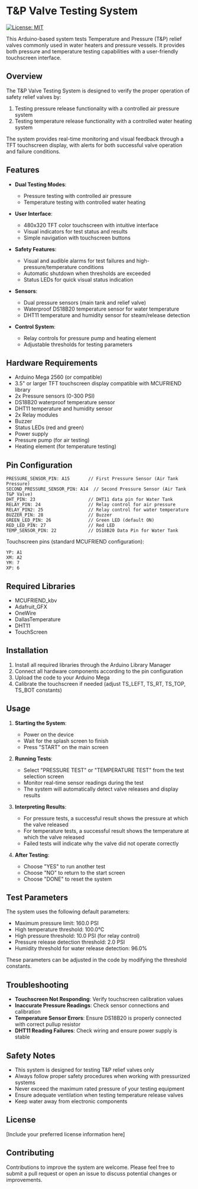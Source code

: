 # T&P Valve Testing System

[![License: MIT](https://img.shields.io/badge/License-MIT-yellow.svg)](https://opensource.org/licenses/MIT)

This Arduino-based system tests Temperature and Pressure (T&P) relief valves commonly used in water heaters and pressure vessels. It provides both pressure and temperature testing capabilities with a user-friendly touchscreen interface.

## Overview

The T&P Valve Testing System is designed to verify the proper operation of safety relief valves by:
1. Testing pressure release functionality with a controlled air pressure system
2. Testing temperature release functionality with a controlled water heating system

The system provides real-time monitoring and visual feedback through a TFT touchscreen display, with alerts for both successful valve operation and failure conditions.

## Features

- **Dual Testing Modes**:
  - Pressure testing with controlled air pressure
  - Temperature testing with controlled water heating
  
- **User Interface**:
  - 480x320 TFT color touchscreen with intuitive interface
  - Visual indicators for test status and results
  - Simple navigation with touchscreen buttons
  
- **Safety Features**:
  - Visual and audible alarms for test failures and high-pressure/temperature conditions
  - Automatic shutdown when thresholds are exceeded
  - Status LEDs for quick visual status indication
  
- **Sensors**:
  - Dual pressure sensors (main tank and relief valve)
  - Waterproof DS18B20 temperature sensor for water temperature
  - DHT11 temperature and humidity sensor for steam/release detection
  
- **Control System**:
  - Relay controls for pressure pump and heating element
  - Adjustable thresholds for testing parameters

## Hardware Requirements

- Arduino Mega 2560 (or compatible)
- 3.5" or larger TFT touchscreen display compatible with MCUFRIEND library
- 2x Pressure sensors (0-300 PSI)
- DS18B20 waterproof temperature sensor
- DHT11 temperature and humidity sensor
- 2x Relay modules
- Buzzer
- Status LEDs (red and green)
- Power supply
- Pressure pump (for air testing)
- Heating element (for temperature testing)

## Pin Configuration

```
PRESSURE_SENSOR_PIN: A15       // First Pressure Sensor (Air Tank Pressure)
SECOND_PRESSURE_SENSOR_PIN: A14  // Second Pressure Sensor (Air Tank T&P Valve)
DHT_PIN: 23                    // DHT11 data pin for Water Tank
RELAY_PIN: 24                  // Relay control for air pressure
RELAY_PIN2: 25                 // Relay control for water temperature
BUZZER_PIN: 28                 // Buzzer
GREEN_LED_PIN: 26              // Green LED (default ON)
RED_LED_PIN: 27                // Red LED
TEMP_SENSOR_PIN: 22            // DS18B20 Data Pin for Water Tank
```

Touchscreen pins (standard MCUFRIEND configuration):
```
YP: A1
XM: A2
YM: 7
XP: 6
```

## Required Libraries

- MCUFRIEND_kbv
- Adafruit_GFX
- OneWire
- DallasTemperature
- DHT11
- TouchScreen

## Installation

1. Install all required libraries through the Arduino Library Manager
2. Connect all hardware components according to the pin configuration
3. Upload the code to your Arduino Mega
4. Calibrate the touchscreen if needed (adjust TS_LEFT, TS_RT, TS_TOP, TS_BOT constants)

## Usage

1. **Starting the System**:
   - Power on the device
   - Wait for the splash screen to finish
   - Press "START" on the main screen

2. **Running Tests**:
   - Select "PRESSURE TEST" or "TEMPERATURE TEST" from the test selection screen
   - Monitor real-time sensor readings during the test
   - The system will automatically detect valve releases and display results

3. **Interpreting Results**:
   - For pressure tests, a successful result shows the pressure at which the valve released
   - For temperature tests, a successful result shows the temperature at which the valve released
   - Failed tests will indicate why the valve did not operate correctly

4. **After Testing**:
   - Choose "YES" to run another test
   - Choose "NO" to return to the start screen
   - Choose "DONE" to reset the system

## Test Parameters

The system uses the following default parameters:

- Maximum pressure limit: 160.0 PSI
- High temperature threshold: 100.0°C
- High pressure threshold: 10.0 PSI (for relay control)
- Pressure release detection threshold: 2.0 PSI
- Humidity threshold for water release detection: 96.0%

These parameters can be adjusted in the code by modifying the threshold constants.

## Troubleshooting

- **Touchscreen Not Responding**: Verify touchscreen calibration values
- **Inaccurate Pressure Readings**: Check sensor connections and calibration
- **Temperature Sensor Errors**: Ensure DS18B20 is properly connected with correct pullup resistor
- **DHT11 Reading Failures**: Check wiring and ensure power supply is stable

## Safety Notes

- This system is designed for testing T&P relief valves only
- Always follow proper safety procedures when working with pressurized systems
- Never exceed the maximum rated pressure of your testing equipment
- Ensure adequate ventilation when testing temperature release valves
- Keep water away from electronic components

## License

[Include your preferred license information here]

## Contributing

Contributions to improve the system are welcome. Please feel free to submit a pull request or open an issue to discuss potential changes or improvements.
